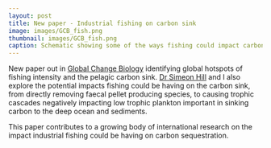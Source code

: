 ```yaml
---
layout: post
title: New paper - Industrial fishing on carbon sink
image: images/GCB_fish.png
thumbnail: images/GCB_fish.png
caption: Schematic showing some of the ways fishing could impact carbon sink
---
```


New paper out in [Global Change Biology](https://onlinelibrary.wiley.com/doi/full/10.1111/gcb.16019) identifying global hotspots of fishing intensity and the pelagic carbon sink. [Dr Simeon Hill](https://www.bas.ac.uk/profile/sih/) and I also explore the potential impacts fishing could be having on the carbon sink, from directly removing faecal pellet producing species, to causing trophic cascades negatively impacting low  trophic plankton important in sinking carbon to the deep ocean and sediments.

This paper contributes to a growing body of international research on the impact industrial fishing could be having on carbon sequestration.
